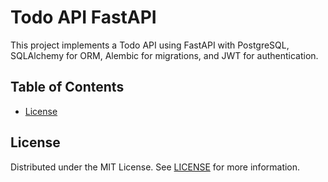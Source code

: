 # Todo API FastAPI

This project implements a Todo API using FastAPI with PostgreSQL, SQLAlchemy for ORM, Alembic for migrations, and JWT for authentication.

## Table of Contents

- [License](#license)

## License

Distributed under the MIT License. See [LICENSE](../LICENSE) for more information.